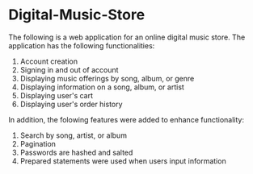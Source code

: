 # Digital-Music-Store

The following is a web application for an online digital music store.  The application has the following functionalities:

1) Account creation
2) Signing in and out of account
3) Displaying music offerings by song, album, or genre
4) Displaying information on a song, album, or artist
4) Displaying user's cart
5) Displaying user's order history

In addition, the folowing features were added to enhance functionality:

1) Search by song, artist, or album
2) Pagination
3) Passwords are hashed and salted
4) Prepared statements were used when users input information
